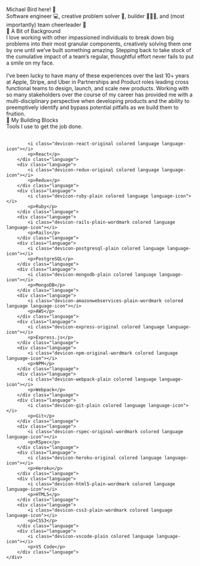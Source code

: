 <!DOCTYPE html>
<html>
<head>
  <title>Michael Bird</title>
  <link rel="stylesheet" href="https://cdnjs.cloudflare.com/ajax/libs/font-awesome/5.15.3/css/all.min.css">
  <link rel="stylesheet" href="https://cdn.jsdelivr.net/gh/devicons/devicon@v2.15.1/devicon.min.css">
  <link rel="stylesheet" href="css-reset.css">
  <link rel="stylesheet" href="styles.css">
</head>
<body>
    <div class="wrapper">
        <div class="banner">
            <a href="https://www.linkedin.com/in/mibird/" target="_blank"><i class="fab fa-linkedin"></i></a>
        </div>
    </div>
  <div class="greeting">
    Michael Bird here! 🦅
  </div>
<div class="sub-greeting">
    Software engineer 💻, creative problem solver 🧩, builder 👷🏼‍♂️, and (most importantly) team cheerleader 📣
</div>

<div class="section-header">
    🔎 A Bit of Background
</div>
  <div class="section-contents">
    I love working with other impassioned individuals to break down big problems into their most granular components, creatively solving them one by one until we’ve built something amazing. Stepping back to take stock of the cumulative impact of a team’s regular, thoughtful effort never fails to put a smile on my face.
    <br/><br/>
    I’ve been lucky to have many of these experiences over the last 10+ years at Apple, Stripe, and Uber in Partnerships and Product roles leading cross functional teams to design, launch, and scale new products. Working with so many stakeholders over the course of my career has provided me with a multi-disciplinary perspective when developing products and the ability to preemptively identify and bypass potential pitfalls as we build them to fruition. 
</div>

<div class="section-header">
    🧱 My Building Blocks
</div>
  <div class="section-contents">
    Tools I use to get the job done.
    <br/>
    <br/>
    <div class="language-wrapper">
        <div class="language">

            <i class="devicon-react-original colored language language-icon"></i>
            <p>React</p>
        </div class="language">
        <div class="language">
            <i class="devicon-redux-original colored language language-icon"></i>
            <p>Redux</p>
        </div class="language">
        <div class="language">
            <i class="devicon-ruby-plain colored language language-icon"></i>
            <p>Ruby</p>
        </div class="language">
        <div class="language">
            <i class="devicon-rails-plain-wordmark colored language language-icon"></i>
            <p>Rails</p>
        </div class="language">
        <div class="language">
            <i class="devicon-postgresql-plain colored language language-icon"></i>
            <p>PostgreSQL</p>
        </div class="language">
        <div class="language">
            <i class="devicon-mongodb-plain colored language language-icon"></i>
            <p>MongoDB</p>
        </div class="language">
        <div class="language">
            <i class="devicon-amazonwebservices-plain-wordmark colored language language-icon"></i>
            <p>AWS</p>
        </div class="language">
        <div class="language">
            <i class="devicon-express-original colored language language-icon"></i>
            <p>Express.js</p>
        </div class="language">
        <div class="language">
            <i class="devicon-npm-original-wordmark colored language language-icon"></i>
            <p>NPM</p>
        </div class="language">
        <div class="language">
            <i class="devicon-webpack-plain colored language language-icon"></i>
            <p>Webpack</p>
        </div class="language">
        <div class="language">
            <i class="devicon-git-plain colored language language-icon"></i>
            <p>Git</p>
        </div class="language">
        <div class="language">
            <i class="devicon-rspec-original-wordmark colored language language-icon"></i>
            <p>RSpec</p>
        </div class="language">
        <div class="language">
            <i class="devicon-heroku-original colored language language-icon"></i>
            <p>Heroku</p>
        </div class="language">
        <div class="language">
            <i class="devicon-html5-plain-wordmark colored language language-icon"></i>
            <p>HTML5</p>
        </div class="language">
        <div class="language">
            <i class="devicon-css3-plain-wordmark colored language language-icon"></i>
            <p>CSS3</p>
        </div class="language">
        <div class="language">
            <i class="devicon-vscode-plain colored language language-icon"></i>
            <p>VS Code</p>
        </div class="language">
    </div>
</div>

</body>
</html>
